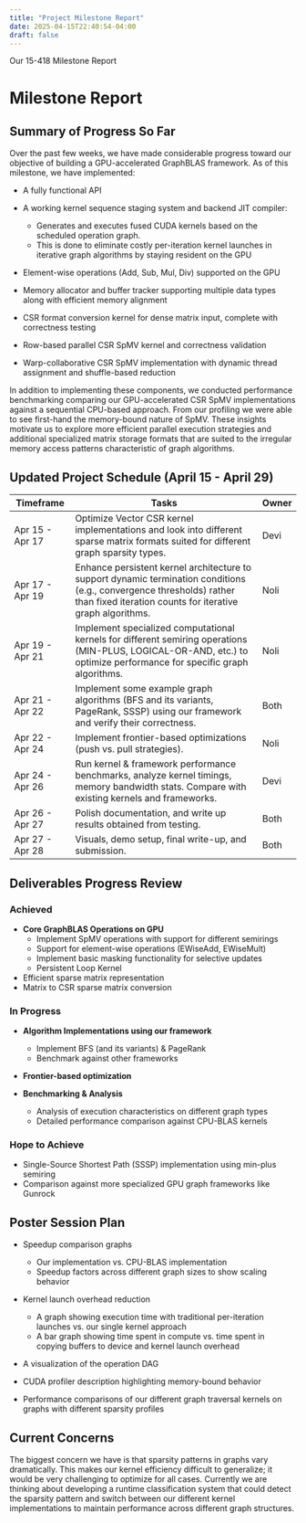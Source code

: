 ```yaml
---
title: "Project Milestone Report"
date: 2025-04-15T22:40:54-04:00
draft: false
---
```


Our 15-418 Milestone Report

<!--more-->

# Milestone Report

## Summary of Progress So Far

Over the past few weeks, we have made considerable progress toward our objective of building a GPU-accelerated GraphBLAS framework. As of this milestone, we have implemented:

* A fully functional API

* A working kernel sequence staging system and backend JIT compiler:
  * Generates and executes fused CUDA kernels based on the scheduled operation graph.
  * This is done to eliminate costly per-iteration kernel launches in iterative graph algorithms by staying resident on the GPU

* Element-wise operations (Add, Sub, Mul, Div) supported on the GPU

* Memory allocator and buffer tracker supporting multiple data types along with efficient memory alignment

* CSR format conversion kernel for dense matrix input, complete with correctness testing

* Row-based parallel CSR SpMV kernel and correctness validation

* Warp-collaborative CSR SpMV implementation with dynamic thread assignment and shuffle-based reduction

In addition to implementing these components, we conducted performance benchmarking comparing our GPU-accelerated CSR SpMV implementations against a sequential CPU-based approach. From our profiling we were able to see first-hand the memory-bound nature of SpMV. These insights motivate us to explore more efficient parallel execution strategies and additional specialized matrix storage formats that are suited to the irregular memory access patterns characteristic of graph algorithms.

## Updated Project Schedule (April 15 - April 29)

| Timeframe       | Tasks                                                                                                           | Owner |
|-----------------|------------------------------------------------------------------------------------------------------------------|--------|
| Apr 15 - Apr 17 | Optimize Vector CSR kernel implementations and look into different sparse matrix formats suited for different graph sparsity types. | Devi   |
| Apr 17 - Apr 19 | Enhance persistent kernel architecture to support dynamic termination conditions (e.g., convergence thresholds) rather than fixed iteration counts for iterative graph algorithms. | Noli   |
| Apr 19 - Apr 21 | Implement specialized computational kernels for different semiring operations (MIN-PLUS, LOGICAL-OR-AND, etc.) to optimize performance for specific graph algorithms. | Noli   |
| Apr 21 - Apr 22 | Implement some example graph algorithms (BFS and its variants, PageRank, SSSP) using our framework and verify their correctness. | Both   |
| Apr 22 - Apr 24 | Implement frontier-based optimizations (push vs. pull strategies).                                               | Noli   |
| Apr 24 - Apr 26 | Run kernel & framework performance benchmarks, analyze kernel timings, memory bandwidth stats. Compare with existing kernels and frameworks. | Devi   |
| Apr 26 - Apr 27 | Polish documentation, and write up results obtained from testing.                                               | Both   |
| Apr 27 - Apr 28 | Visuals, demo setup, final write-up, and submission.                                                            | Both   |

## Deliverables Progress Review

### Achieved

* **Core GraphBLAS Operations on GPU**
  * Implement SpMV operations with support for different semirings
  * Support for element-wise operations (EWiseAdd, EWiseMult)
  * Implement basic masking functionality for selective updates
  * Persistent Loop Kernel
* Efficient sparse matrix representation
* Matrix to CSR sparse matrix conversion

### In Progress

* **Algorithm Implementations using our framework**
  * Implement BFS (and its variants) & PageRank
  * Benchmark against other frameworks

* **Frontier-based optimization**

* **Benchmarking & Analysis**
  * Analysis of execution characteristics on different graph types
  * Detailed performance comparison against CPU-BLAS kernels

### Hope to Achieve

* Single-Source Shortest Path (SSSP) implementation using min-plus semiring
* Comparison against more specialized GPU graph frameworks like Gunrock

## Poster Session Plan

* Speedup comparison graphs
  * Our implementation vs. CPU-BLAS implementation
  * Speedup factors across different graph sizes to show scaling behavior

* Kernel launch overhead reduction
  * A graph showing execution time with traditional per-iteration launches vs. our single kernel approach
  * A bar graph showing time spent in compute vs. time spent in copying buffers to device and kernel launch overhead

* A visualization of the operation DAG

* CUDA profiler description highlighting memory-bound behavior

* Performance comparisons of our different graph traversal kernels on graphs with different sparsity profiles


## Current Concerns

The biggest concern we have is that sparsity patterns in graphs vary dramatically. This makes our kernel efficiency difficult to generalize; it would be very challenging to optimize for all cases. Currently we are thinking about developing a runtime classification system that could detect the sparsity pattern and switch between our different kernel implementations to maintain performance across different graph structures.
